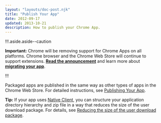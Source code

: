 ```yaml
---
layout: "layouts/doc-post.njk"
title: "Publish Your App"
date: 2012-09-17
updated: 2013-10-21
description: How to publish your Chrome App.
---
```


!!!.aside.aside--caution

**Important:** Chrome will be removing support for Chrome Apps on all platforms. Chrome browser and
the Chrome Web Store will continue to support extensions. [**Read the announcement**][1] and learn
more about [**migrating your app**][2].

!!!

Packaged apps are published in the same way as other types of apps in the Chrome Web Store. For
detailed instructions, see [Publishing Your App][3].

**Tip:** If your app uses [Native Client][4], you can structure your application directory hierarchy
and zip file in a way that reduces the size of the user download package. For details, see [Reducing
the size of the user download package][5].

[1]: https://blog.chromium.org/2020/01/moving-forward-from-chrome-apps.html
[2]: https://developer.chrome.com/docs/apps/migration/
[3]: https://developer.chrome.com/docs/webstore/publish/
[4]: https://developer.chrome.com/docs/native-client/
[5]: https://developer.chrome.com/docs/native-client/devguide/distributing/#chrome-apps
